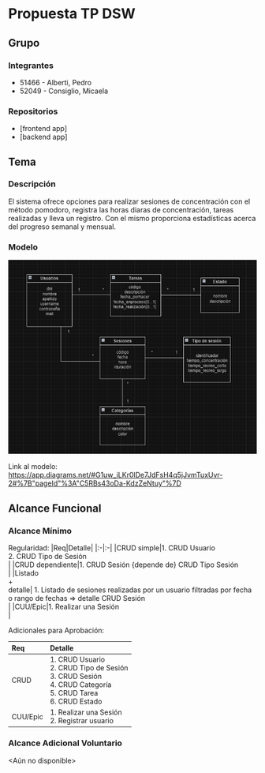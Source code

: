 # Propuesta TP DSW

## Grupo
### Integrantes
* 51466 - Alberti, Pedro
* 52049 - Consiglio, Micaela

### Repositorios
* [frontend app]
* [backend app]

## Tema
### Descripción
El sistema ofrece opciones para realizar sesiones de concentración con el método pomodoro, registra las horas diaras de concentración, tareas realizadas y lleva un registro. Con el mismo proporciona estadísticas acerca del progreso semanal y mensual.

### Modelo
![Modelo del Dominio](https://github.com/p-alberti/tp-dsw/blob/main/imgs/Modelo%20del%20Dominio.png)

Link al modelo: https://app.diagrams.net/#G1uw_iLKr0lDe7JdFsH4q5jJvmTuxUvr-2#%7B"pageId"%3A"C5RBs43oDa-KdzZeNtuy"%7D

## Alcance Funcional 

### Alcance Mínimo

Regularidad:
|Req|Detalle|
|:-|:-|
|CRUD simple|1. CRUD Usuario<br>2. CRUD Tipo de Sesión<br>|
|CRUD dependiente|1. CRUD Sesión {depende de} CRUD Tipo Sesión<br>|
|Listado<br>+<br>detalle| 1. Listado de sesiones realizadas por un usuario filtradas por fecha o rango de fechas => detalle CRUD Sesión<br>|
|CUU/Epic|1. Realizar una Sesión<br>|


Adicionales para Aprobación:
 
|Req|Detalle|
|:-|:-|
|CRUD |1. CRUD Usuario<br>2. CRUD Tipo de Sesión<br>3. CRUD Sesión<br>4. CRUD Categoría<br>5. CRUD Tarea<br>6. CRUD Estado<br>|
|CUU/Epic|1. Realizar una Sesión<br>2. Registrar usuario<br>|



### Alcance Adicional Voluntario
 
 <Aún no disponible>

